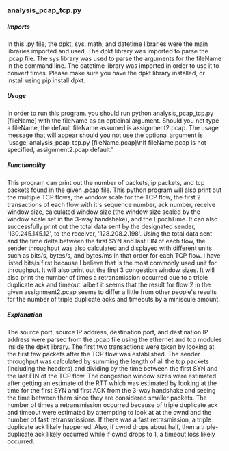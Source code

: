 ### analysis_pcap_tcp.py

##### Imports
In this .py file, the dpkt, sys, math, and datetime libraries were the main libraries imported and used. The dpkt library was imported to parse the .pcap file. The sys library was used to parse the arguments for the fileName in the command line. The datetime library was imported in order to use it to convert times. Please make sure you have the dpkt library installed, or install using pip install dpkt.

##### Usage
In order to run this program. you should run python analysis_pcap_tcp.py [fileName] with the fileName as an optioinal argument. Should you not type a fileName, the default fileName assumed is assignment2.pcap. The usage message that will appear should you not use the optional argument is 'usage: analysis_pcap_tcp.py [fileName.pcap]\nIf fileName.pcap is not specified, assignment2.pcap default.'

##### Functionality
This program can print out the number of packets, ip packets, and tcp packets found in the given .pcap file. This python program will also print out the multiple TCP flows, the window scale for the TCP flow, the first 2 transactions of each flow with it's sequence number, ack number, receive window size, calculated window size (the window size scaled by the window scale set in the 3-way handshake), and the EpochTime. It can also successfully print out the total data sent by the designated sender, '130.245.145.12', to the receiver, '128.208.2.198'. Using the total data sent and the time delta between the first SYN and last FIN of each flow, the sender throughput was also calculated and displayed with different units such as bits/s, bytes/s, and bytes/ms in that order for each TCP flow. I have listed bits/s first because I believe that is the most commonly used unit for throughput. It will also print out the first 3 congestion window sizes. It will also print the number of times a retransmission occurred due to a triple duplicate ack and timeout. albeit it seems that the result for flow 2 in the given assignment2.pcap seems to differ a little from other people's results for the number of triple duplicate acks and timeouts by a miniscule amount.

##### Explanation
The source port, source IP address, destination port, and destination IP address were parsed from the .pcap file using the ethernet and tcp modules inside the dpkt library. The first two transactions were taken by looking at the first few packets after the TCP flow was established. The sender throughput was calculated by summing the length of all the tcp packets (including the headers) and dividing by the time between the first SYN and the last FIN of the TCP flow. The congestion window sizes were estimated after getting an estimate of the RTT which was estimated by looking at the time for the first SYN and first ACK from the 3-way handshake and seeing the time between them since they are considered smaller packets. The number of times a retransmission occurred because of triple duplicate ack and timeout were estimated by attempting to look at at the cwnd and the number of fast retransmissions. If there was a fast retrasmission, a triple duplicate ack likely happened. Also, if cwnd drops about half, then a triple-duplicate ack likely occurred while if cwnd drops to 1, a timeout loss likely occurred. 